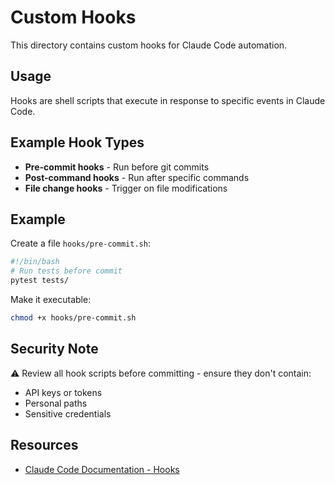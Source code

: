 # Custom Hooks

This directory contains custom hooks for Claude Code automation.

## Usage

Hooks are shell scripts that execute in response to specific events in Claude Code.

## Example Hook Types

- **Pre-commit hooks** - Run before git commits
- **Post-command hooks** - Run after specific commands
- **File change hooks** - Trigger on file modifications

## Example

Create a file `hooks/pre-commit.sh`:

```bash
#!/bin/bash
# Run tests before commit
pytest tests/
```

Make it executable:
```bash
chmod +x hooks/pre-commit.sh
```

## Security Note

⚠️ Review all hook scripts before committing - ensure they don't contain:
- API keys or tokens
- Personal paths
- Sensitive credentials

## Resources

- [Claude Code Documentation - Hooks](https://docs.claude.com/claude-code)
